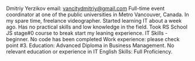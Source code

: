 Dmitriy Yerzikov
email: vancitydmitriy@gmail.com
Full-time event coordinator at one of the public universities in Metro Vancouver, Canada. In my spare time, freelance videographer. Started learning IT about a week ago. Has no practical skills and low knowledge in the field. Took RS School JS stage#0 course to break start my leaning experience.
IT Skills - beginner. 
No code has been completed
Work experience: please check point #3. 
Education: Advanced Diploma in Business Management. No relevant education or experience in IT
English Skills: Full Proficiency.
